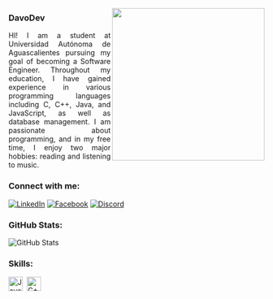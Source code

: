 <img align="right" height="300"
    src="https://cdn-icons-png.freepik.com/512/7783/7783107.png">
### **DavoDev**
<p align="justify">HI! I am a student at Universidad Autónoma de Aguascalientes pursuing my goal of becoming a
    Software Engineer. Throughout my education, I have gained experience in various programming languages including C, C++,
    Java, and JavaScript, as well as database management. I am passionate about programming, and in my free time, I
    enjoy two major hobbies: reading and listening to music.  
</p>

### Connect with me:
[![LinkedIn](https://img.shields.io/badge/LinkedIn-%23E31C25?style=flat-square&logo=linkedin&logoColor=white)](https://www.linkedin.com/in/juan-pablo-jimenez-66a0662ba/)
[![Facebook](https://img.shields.io/badge/Facebook-%23E31C25?style=flat-square&logo=facebook&logoColor=white)](https://www.facebook.com/juanpablo.jimenez.507027/)
[![Discord](https://img.shields.io/badge/Discord-%23E31C25?style=flat-square&logo=discord&logoColor=white)](https://discord.gg/ARHF8CyGzb) 

### GitHub Stats:
![GitHub Stats](https://github-readme-stats.vercel.app/api?username=DavoDev-Hub&show_icons=true&theme=onedark)


### Skills: 
<div style="display: flex; flex-wrap: wrap; gap: 4px; justify-content: left;">
<img src="https://img.shields.io/badge/JavaScript-21232A?logo=javascript&logoColor=yellow" height="28" alt="JavaScript" style="margin-right: 4px"> 
<img src="https://img.shields.io/badge/C++-21232A?logo=c++&logoColor=blue" height="28" alt="C++" style="margin-right: 4px"> 

</div>
<!-- 
<img src="https://img.shields.io/badge/TypeScript-21232A?logo=typescript&logoColor=white" height="28" alt="TypeScript" style="margin-right: 4px"> 
<img src="https://img.shields.io/badge/React-21232A?logo=react&logoColor=ffffff" height="28" alt="React" style="margin-right: 4px"> 
<img src="https://img.shields.io/badge/Tailwind_CSS-21232A?logo=tailwind-css&logoColor=white" height="28" alt="Tailwind CSS" style="margin-right: 4px"> <img src="https://img.shields.io/badge/Three.js-21232A?logo=three.js&logoColor=white" height="28" alt="Three.js" style="margin-right: 4px">
<img src="https://img.shields.io/badge/Node.js-21232A?logo=node.js&logoColor=white" height="28" alt="Node.js" style="margin-right: 4px">
<img src="https://img.shields.io/badge/Python-21232A?logo=python&logoColor=white" height="28" alt="Python" style="margin-right: 4px">
<img src="https://img.shields.io/badge/Shell-21232A?logo=gnu-bash&logoColor=white" height="28" alt="Shell" style="margin-right: 4px">
<img src="https://img.shields.io/badge/PostgreSQL-21232A?logo=postgresql&logoColor=white" height="28" alt="PostgreSQL" style="margin-right: 4px">
<img src="https://img.shields.io/badge/MySQL-21232A?logo=mysql&logoColor=red" height="28" alt="MySQL" style="margin-right: 4px">
<img src="https://img.shields.io/badge/MongoDB-21232A?logo=mongodb&logoColor=white" height="28" alt="MongoDB" style="margin-right: 4px">
<img src="https://img.shields.io/badge/D3.js-21232A?logo=d3.js&logoColor=white" height="28" alt="D3.js" style="margin-right: 4px">
<img src="https://img.shields.io/badge/Figma-21232A?logo=figma&logoColor=white" height="28" alt="Figma" style="margin-right: 4px">
<img src="https://img.shields.io/badge/Postman-21232A?logo=postman&logoColor=red" height="28" alt="Postman" style="margin-right: 4px">
<img src="https://img.shields.io/badge/Visual_Studio_Code-21232A?logo=visual-studio-code&logoColor=white" height="28" alt="Visual Studio Code" style="margin-right: 4px">
-->


